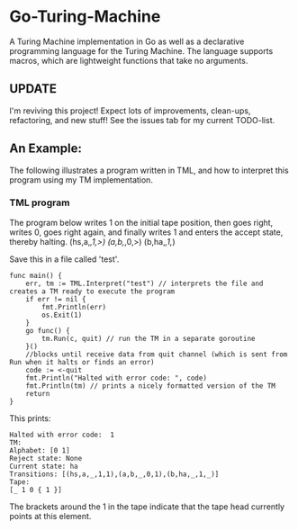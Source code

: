 # Go-Turing-Machine

A Turing Machine implementation in Go as well as a declarative programming language for the Turing Machine.
The language supports macros, which are lightweight functions that take no arguments.

## UPDATE
I'm reviving this project! Expect lots of improvements, clean-ups, refactoring, and new stuff!
See the issues tab for my current TODO-list.

## An Example:
The following illustrates a program written in TML, and how to interpret this program using my TM implementation.

### TML program
The program below writes 1 on the initial tape position, then goes right, writes 0, goes right again, and finally writes 1 and enters the accept state, thereby halting.
(hs,a,_,1,>)
(a,b,_,0,>)
(b,ha,_,1,_)

Save this in a file called 'test'.

```golang
func main() {
	err, tm := TML.Interpret("test") // interprets the file and creates a TM ready to execute the program
	if err != nil {
		fmt.Println(err)
		os.Exit(1)
	}
	go func() {
		tm.Run(c, quit) // run the TM in a separate goroutine
	}()
	//blocks until receive data from quit channel (which is sent from Run when it halts or finds an error)
	code := <-quit
	fmt.Println("Halted with error code: ", code)
	fmt.Println(tm) // prints a nicely formatted version of the TM
	return
}
```

This prints:
```
Halted with error code:  1
TM:
Alphabet: [0 1] 
Reject state: None
Current state: ha
Transitions: [(hs,a,_,1,1),(a,b,_,0,1),(b,ha,_,1,_)]
Tape:
[_ 1 0 { 1 }] 
```
The brackets around the 1 in the tape indicate that the tape head currently points at this element. 
